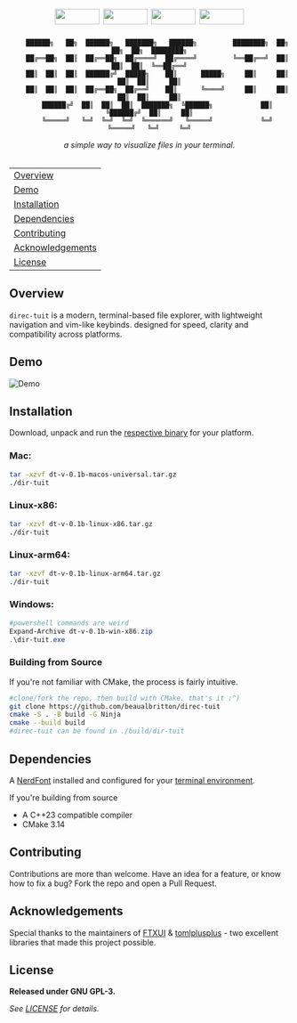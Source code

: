 # &#8192; <div align="center"> <img src="https://img.shields.io/badge/c++-%2300599C.svg?style=for-the-badge&logo=c%2B%2B&logoColor=white" width="80" height="28"> <img src="https://img.shields.io/badge/CMake-%23B44666.svg?style=for-the-badge&logo=cmake&logoColor=white" width="80" height="28">  <img src="https://img.shields.io/badge/v0.1b-%23F1502F.svg?style=for-the-badge&logo=git&logoColor=white" width="80" height="28">  <img src="https://img.shields.io/badge/GPL3.0-%23555555.svg?style=for-the-badge&logo=gnu&logoColor=white" width="80" height="28"></div>


<h align="center">

        ██████╗   ██╗  ██████╗   ███████╗   ██████╗         ████████╗  ██╗   ██╗  ██╗  ████████╗
        ██╔══██╗  ██║  ██╔══██╗  ██╔════╝  ██╔════╝         ╚══██╔══╝  ██║   ██║  ██║  ╚══██╔══╝
        ██║  ██║  ██║  ██████╔╝  █████╗    ██║      █████╗     ██║     ██║   ██║  ██║     ██║
        ██║  ██║  ██║  ██╔══██╗  ██╔══╝    ██║      ╚════╝     ██║     ██║   ██║  ██║     ██║
        ██████╔╝  ██║  ██║  ██║  ███████╗  ╚██████╗            ██║     ╚██████╔╝  ██║     ██║
        ╚═════╝   ╚═╝  ╚═╝  ╚═╝  ╚══════╝   ╚═════╝            ╚═╝      ╚═════╝   ╚═╝     ╚═╝
</h>
<div align="center"><i>a simple way to visualize files in your terminal.</i></div>
<br>



<div align = "center" > 
    <table >
      <tr><td><a href="#overview">Overview</a></td></tr>
      <tr><td><a href="#demo">Demo</a></td></tr>
      <tr><td><a href="#installation">Installation</a></td></tr>
      <tr><td><a href="#dependencies">Dependencies</a></td></tr>
      <tr><td><a href="#contributing">Contributing</a></td></tr>
      <tr><td><a href="#acknowledgements">Acknowledgements</a></td></tr>
      <tr><td><a href="#license">License</a></td></tr>
    </table>
</div>


## Overview

`direc-tuit` is a modern, terminal-based file explorer, with lightweight navigation and vim-like keybinds. designed for speed, clarity and compatibility across platforms.

## Demo 
![Demo](https://dt-site-nine.vercel.app/assets/demo1-CSPNytxM.gif)



## Installation 
Download, unpack and run the [respective binary]("https://github.com/beaualbritton/direc-tuit/releases") </a>for your platform. 
### Mac:
  ```bash
  tar -xzvf dt-v-0.1b-macos-universal.tar.gz
  ./dir-tuit
  ```

### Linux-x86:
  ```bash
  tar -xzvf dt-v-0.1b-linux-x86.tar.gz
  ./dir-tuit
  ```
### Linux-arm64:
  ```bash
  tar -xzvf dt-v-0.1b-linux-arm64.tar.gz
  ./dir-tuit
  ```
### Windows:
  ```powershell
  #powershell commands are weird
  Expand-Archive dt-v-0.1b-win-x86.zip
  .\dir-tuit.exe
  ```

### Building from Source
If you're not familiar with CMake, the process is fairly intuitive.
```bash
#clone/fork the repo, then build with CMake. that's it :^)
git clone https://github.com/beaualbritton/direc-tuit
cmake -S . -B build -G Ninja
cmake --build build
#direc-tuit can be found in ./build/dir-tuit
```

## Dependencies
A [NerdFont](https://www.nerdfonts.com/) installed and configured for your [terminal environment](https://github.com/ryanoasis/nerd-fonts?tab=readme-ov-file#font-installation).

If you're building from source
* A C++23 compatible compiler
* CMake 3.14

## Contributing
Contributions are more than welcome. Have an idea for a feature, or know how to fix a bug? Fork the repo and open a Pull Request.

## Acknowledgements
Special thanks to the maintainers of [FTXUI](https://github.com/ArthurSonzogni/FTXUI/) & [tomlplusplus](https://github.com/marzer/tomlplusplus) - two excellent libraries that made this project possible.

## License
**Released under GNU GPL-3.**

*See [LICENSE](LICENSE) for details.*


